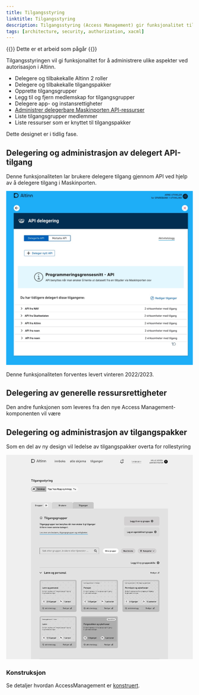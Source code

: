 ```yaml
---
title: Tilgangsstyring
linktitle: Tilgangsstyring
description: Tilgangsstyring (Access Management) gir funksjonalitet til sluttbrukere for å administrere grupper, roller og rettigheter
tags: [architecture, security, authorization, xacml]
---
```


{{<notice warning>}}
Dette er et arbeid som pågår
{{</notice>}}

Tilgangsstyringen vil gi funksjonalitet for å administrere ulike aspekter ved autorisasjon i Altinn.

- Delegere og tilbakekalle Altinn 2 roller
- Delegere og tilbakekalle tilgangspakker
- Opprette tilgangsgrupper
- Legg til og fjern medlemskap for tilgangsgrupper
- Delegere app- og instansrettigheter
- [Administrer delegerbare Maskinporten API-ressurser](https://github.com/Altinn/altinn-authorization/issues/59)
- Liste tilgangsgrupper medlemmer
- Liste ressurser som er knyttet til tilgangspakker

Dette designet er i tidlig fase.

## Delegering og administrasjon av delegert API-tilgang

Denne funksjonaliteten lar brukere delegere tilgang gjennom API ved hjelp av å delegere tilgang i Maskinporten.

![API-delegasjoner](apidelegations.jpg "API-delegasjoner")

Denne funksjonaliteten forventes levert vinteren 2022/2023.

## Delegering av generelle ressursrettigheter

Den andre funksjonen som leveres fra den nye Access Management-komponenten vil være

## Delegering og administrasjon av tilgangspakker

Som en del av ny design vil ledelse av tilgangspakker overta for rollestyring

![Tilgangspakker](accessgroups.jpg "Administrasjon av tilgangspakker")

### Konstruksjon

Se detaljer hvordan AccessManagement er [konstruert](../../reference/architecture/accessmanagment/).
